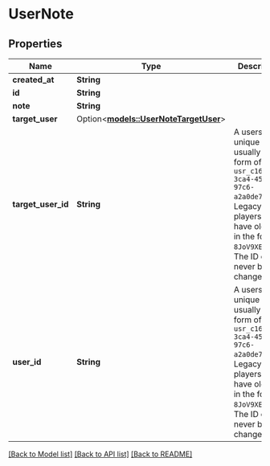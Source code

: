 # UserNote

## Properties

Name | Type | Description | Notes
------------ | ------------- | ------------- | -------------
**created_at** | **String** |  | 
**id** | **String** |  | 
**note** | **String** |  | 
**target_user** | Option<[**models::UserNoteTargetUser**](UserNote_targetUser.md)> |  | [optional]
**target_user_id** | **String** | A users unique ID, usually in the form of `usr_c1644b5b-3ca4-45b4-97c6-a2a0de70d469`. Legacy players can have old IDs in the form of `8JoV9XEdpo`. The ID can never be changed. | 
**user_id** | **String** | A users unique ID, usually in the form of `usr_c1644b5b-3ca4-45b4-97c6-a2a0de70d469`. Legacy players can have old IDs in the form of `8JoV9XEdpo`. The ID can never be changed. | 

[[Back to Model list]](../README.md#documentation-for-models) [[Back to API list]](../README.md#documentation-for-api-endpoints) [[Back to README]](../README.md)


